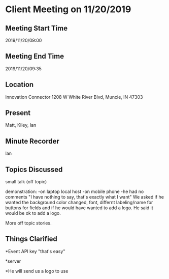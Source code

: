 # Client Meeting on 11/20/2019

## Meeting Start Time

2019/11/20/09:00

## Meeting End Time

2019/11/20/09:35

## Location

Innovation Connector 1208 W White River Blvd, Muncie, IN 47303

## Present

Matt, Kiley, Ian

## Minute Recorder

Ian

## Topics Discussed

small talk (off topic)

demonstration:
	-on laptop local host
	-on mobile phone
	-he had no comments "I have nothing to say, that's exactly what I want"
We asked if he wanted the background color changed, font, differnt labeling/name for buttons for fields and if he would have wanted to add a logo. He said it would be ok to add a logo.

More off topic stories.

## Things Clarified

*Event API key "that's easy"

*server

*He will send us a logo to use
